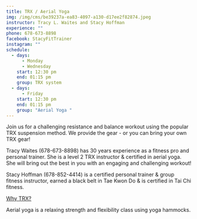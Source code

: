 ```yaml
---
title: TRX / Aerial Yoga
img: /img/cms/be39237a-ea83-4097-a130-d17ee2f82874.jpeg
instructor: Tracy L. Waites and Stacy Hoffman
experience: ""
phone: 678-673-8898
facebook: StacyFitTrainer
instagram: ""
schedule:
  - days:
      - Monday
      - Wednesday
    start: 12:30 pm
    end: 01:15 pm
    group: TRX system
  - days:
      - Friday
    start: 12:30 pm
    end: 01:15 pm
    group: "Aerial Yoga "
---
```

Join us for a challenging resistance and balance workout using the popular TRX suspension method. We provide the gear - or you can bring your own TRX gear! 

Tracy Waites (678-673-8898) has 30 years experience as a fitness pro and personal trainer. She is a level 2 TRX instructor & certified in aerial yoga.  She will bring out the best in you with an engaging and challenging workout! 

Stacy Hoffman (678-852-4414) is a certified personal trainer & group fitness instructor, earned a black belt in Tae Kwon Do & is certified in Tai Chi fitness.

[Why TRX?](https://www.trxtraining.com/why-trx)

Aerial yoga is a relaxing strength and flexibility class using yoga hammocks.